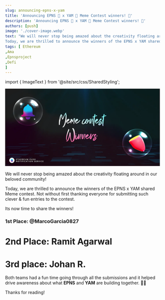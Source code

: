 ```yaml
---
slug: announcing-epns-x-yam
title: 'Announcing EPNS 🔔 x YAM 🍠 Meme Contest winners! 🙊'
description: 'Announcing EPNS 🔔 x YAM 🍠 Meme Contest winners! 🙊'
authors: [push]
image: './cover-image.webp'
text: "We will never stop being amazed about the creativity floating around in our beloved community!
Today, we are thrilled to announce the winners of the EPNS x YAM shared Meme contest. Not without first thanking everyone for submitting such clever & fun entries to the contest."
tags: [ Ethereum
,Ama
,Epnsproject
,Defi
]
---
```


import { ImageText } from '@site/src/css/SharedStyling';

![Cover Image of Announcing EPNS 🔔 x YAM 🍠 Meme Contest winners! 🙊](./cover-image.webp)

<!--truncate-->

We will never stop being amazed about the creativity floating around in our beloved community!

Today, we are thrilled to announce the winners of the EPNS x YAM shared Meme contest. Not without first thanking everyone for submitting such clever & fun entries to the contest.

Its now time to share the winners!

### 1st Place: @MarcoGarcia0827

# 2nd Place: Ramit Agarwal

# 3rd place: Johan R.

Both teams had a fun time going through all the submissions and it helped drive awareness about what **EPNS** and **YAM** are building together. 🙏🏽

Thanks for reading!
